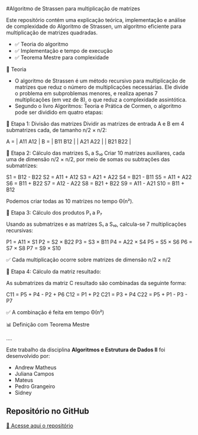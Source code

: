 #Algoritmo de Strassen para multiplicação de matrizes

Este repositório contém uma explicação teórica, implementação e análise de complexidade do Algoritmo de Strassen, um algoritmo eficiente para multiplicação de matrizes quadradas.

- ✅ Teoria do algoritmo
- ✅ Implementação e tempo de execução
- ✅ Teorema Mestre para complexidade

📘 Teoria

- O algoritmo de Strassen é um método recursivo para multiplicação de matrizes que reduz o número de multiplicações necessárias. Ele divide o problema em subproblemas menores, e realiza apenas 7 multiplicações (em vez de 8), o que reduz a complexidade assintótica.
- Segundo o livro Algoritmos: Teoria e Prática de Cormen, o algoritmo pode ser dividido em quatro etapas:


🔹 Etapa 1: Divisão das matrizes
Dividir as matrizes de entrada A e B em 4 submatrizes cada, de tamanho n/2 × n/2:

A = | A11  A12 |     B = | B11  B12 |
    | A21  A22 |         | B21  B22 |

🔹 Etapa 2: Cálculo das matrizes S₁ a S₁₀
Criar 10 matrizes auxiliares, cada uma de dimensão n/2 × n/2, por meio de somas ou subtrações das submatrizes:

S1  = B12 - B22 
S2  = A11 + A12 
S3  = A21 + A22 
S4  = B21 - B11 
S5  = A11 + A22 
S6  = B11 + B22 
S7  = A12 - A22 
S8  = B21 + B22 
S9  = A11 - A21 
S10 = B11 + B12

Podemos criar todas as 10 matrizes no tempo Θ(n²).

🔹 Etapa 3: Cálculo dos produtos P₁ a P₇

Usando as submatrizes e as matrizes S₁ a S₁₀, calcula-se 7 multiplicações recursivas:

P1 = A11 × S1 
P2 = S2  × B22 
P3 = S3  × B11 
P4 = A22 × S4 
P5 = S5  × S6 
P6 = S7  × S8 
P7 = S9  × S10

✅ Cada multiplicação ocorre sobre matrizes de dimensão n/2 × n/2

🔹 Etapa 4: Cálculo da matriz resultado:

As submatrizes da matriz C resultado são combinadas da seguinte forma:

C11 = P5 + P4 - P2 + P6 
C12 = P1 + P2 
C21 = P3 + P4 
C22 = P5 + P1 - P3 - P7

✅ A combinação é feita em tempo Θ(n²)

📊 Definição com Teorema Mestre

....


Este trabalho da disciplina **Algoritmos e Estrutura de Dados II** foi desenvolvido por:

- Andrew Matheus
- Juliana Campos
- Mateus
- Pedro Grangeiro
- Sidney 

## Repositório no GitHub
[🔗 Acesse aqui o repositório](https://github.com/AndrewMBarros/Algoritmos-e-Estruturas-de-Dados-2/tree/main/Algoritmo%20de%20Strassen)



